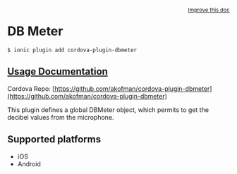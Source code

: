 
<a style="float:right;font-size:12px;" href="http://github.com/driftyco/ionic-native/edit/master/src/@ionic-native/plugins/dbmeter/index.ts#L1">
  Improve this doc
</a>

# DB Meter
<!-- end header block -->

```
$ ionic plugin add cordova-plugin-dbmeter
```

## [Usage Documentation](https://ionicframework.com/docs/v2/native/dbmeter/)

Cordova Repo: [https://github.com/akofman/cordova-plugin-dbmeter](https://github.com/akofman/cordova-plugin-dbmeter)

<!-- description -->
This plugin defines a global DBMeter object, which permits to get the decibel values from the microphone.

<!-- @platforms tag -->
## Supported platforms

- iOS
- Android

<!-- @platforms tag end -->
<!-- end for prop in method.decorators[0].argumentInfo -->
<!-- end content block -->
<!-- end body block -->
